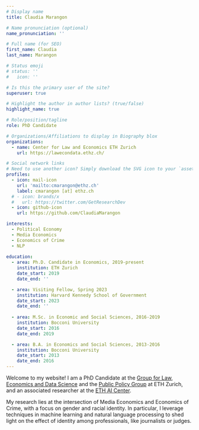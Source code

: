 ```yaml
---
# Display name
title: Claudia Marangon

# Name pronunciation (optional)
name_pronunciation: ''

# Full name (for SEO)
first_name: Claudia
last_name: Marangon

# Status emoji
# status: ''
#   icon: ''

# Is this the primary user of the site?
superuser: true

# Highlight the author in author lists? (true/false)
highlight_name: true

# Role/position/tagline
role: PhD Candidate

# Organizations/Affiliations to display in Biography blox
organizations:
  - name: Center for Law and Economics ETH Zurich
    url: https://lawecondata.ethz.ch/

# Social network links
# Need to use another icon? Simply download the SVG icon to your `assets/media/icons/` folder.
profiles:
  - icon: mail-icon
    url: 'mailto:cmarangon@ethz.ch'
    label: cmarangon [at] ethz.ch
  # - icon: brands/x
  #   url: https://twitter.com/GetResearchDev
  - icon: github-icon
    url: https://github.com/ClaudiaMarangon

interests:
  - Political Economy
  - Media Economics
  - Economics of Crime
  - NLP
  
education:
  - area: Ph.D. Candidate in Economics, 2019-present
    institution: ETH Zurich
    date_start: 2019
    date_end: ''

  - area: Visiting Fellow, Spring 2023
    institution: Harvard Kennedy School of Government
    date_start: 2023
    date_end: ''
    
  - area: M.Sc. in Economic and Social Sciences, 2016-2019
    institution: Bocconi University
    date_start: 2016
    date_end: 2019

  - area: B.A. in Economics and Social Sciences, 2013-2016
    institution: Bocconi University
    date_start: 2013
    date_end: 2016
---
```


 Welcome to my website! I am a PhD Candidate at the <a href="https://lawecondata.ethz.ch/"> Group for Law, Economics and Data Science</a> and the <a href="https://pp.ethz.ch/"> Public Policy Group</a> at ETH Zurich, and an associated researcher at the <a href="https://ai.ethz.ch/">ETH AI Center</a>. 

 My research lies at the intersection of Media Economics and Economics of Crime, with a focus on gender and racial identity. In particular, I leverage techniques in machine learning and natural language processing to shed light on the effect of identity among professionals, like journalists or judges.

